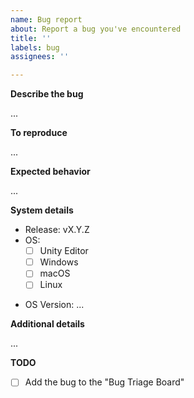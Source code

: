 ```yaml
---
name: Bug report
about: Report a bug you've encountered
title: ''
labels: bug
assignees: ''

---
```


**Describe the bug**
<!-- Provide a clear and concise description of what the bug is and provide screenshots if possible -->
...

**To reproduce**
<!-- Provide steps to reproduce the bug -->
...

**Expected behavior**
<!-- Provide a brief description of what you expected to happen -->
...

**System details**
- Release: vX.Y.Z
- OS:
    - [ ] Unity Editor
    - [ ] Windows
    - [ ] macOS
    - [ ] Linux
<!-- Note your OS version/distribution here if applicable -->
- OS Version: ...

**Additional details**
<!-- Add any other information or context about the problem here -->
...

**TODO**
<!-- Complete these once you have created the bug report -->
- [ ] Add the bug to the "Bug Triage Board"
